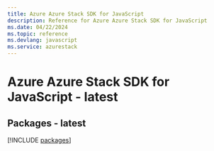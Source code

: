 ```yaml
---
title: Azure Azure Stack SDK for JavaScript
description: Reference for Azure Azure Stack SDK for JavaScript
ms.date: 04/22/2024
ms.topic: reference
ms.devlang: javascript
ms.service: azurestack
---
```

# Azure Azure Stack SDK for JavaScript - latest
## Packages - latest
[!INCLUDE [packages](azure-stack-index.md)]